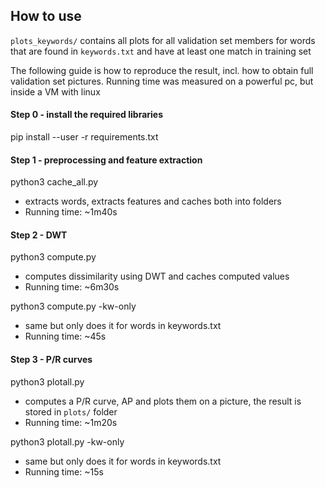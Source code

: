 ## How to use

`plots_keywords/` contains all plots for all validation set members for words that are found in `keywords.txt` and have at least one match in training set

The following guide is how to reproduce the result, incl. how to obtain full validation set pictures. Running time was measured on a powerful pc, but inside a VM with linux

#### Step 0 - install the required libraries
pip install --user -r requirements.txt

#### Step 1 - preprocessing and feature extraction

python3 cache_all.py
* extracts words, extracts features and caches both into folders
* Running time: ~1m40s

#### Step 2 - DWT

python3 compute.py
* computes dissimilarity using DWT and caches computed values
* Running time: ~6m30s

python3 compute.py -kw-only
* same but only does it for words in keywords.txt
* Running time: ~45s

#### Step 3 - P/R curves

python3 plotall.py
* computes a P/R curve, AP and plots them on a picture, the result is stored in `plots/` folder
* Running time: ~1m20s

python3 plotall.py -kw-only
* same but only does it for words in keywords.txt
* Running time: ~15s
